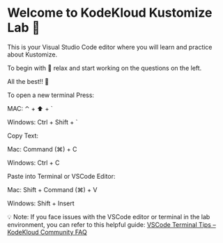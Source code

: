 # Welcome to KodeKloud Kustomize Lab :rocket:

This is your Visual Studio Code editor where you will learn and practice about Kustomize.

To begin with :tropical_drink: relax and start working on the questions on the left. 

All the best!! :muscle: 

To open a new terminal Press:

MAC: ⌃ + :arrow_up:  + `

Windows: Ctrl + Shift + `

Copy Text:

Mac: Command (⌘) + C

Windows: Ctrl + C

Paste into Terminal or VSCode Editor:

Mac: Shift + Command (⌘) + V

Windows: Shift + Insert

💡 Note: If you face issues with the VSCode editor or terminal in the lab environment, you can refer to this helpful guide: [VSCode Terminal Tips – KodeKloud Community FAQ](https://github.com/kodekloudhub/community-faq/blob/main/docs/vscode-tips.md)

